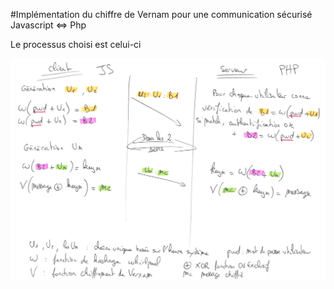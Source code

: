 #Implémentation du chiffre de Vernam pour une communication sécurisé Javascript <=> Php

Le processus choisi est celui-ci

![alt text](https://raw.githubusercontent.com/PoujadeOlivier/Chiffrement_Vernam_Php_Javascript/main/Processus_chiffrement_client_serveur.jpg) 
